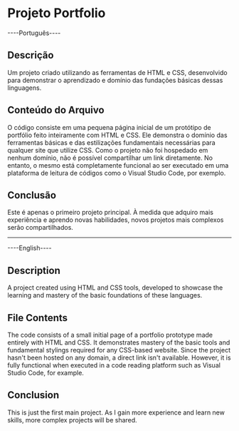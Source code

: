 # Projeto Portfolio

----Português----

## Descrição
Um projeto criado utilizando as ferramentas de HTML e CSS, desenvolvido para demonstrar o aprendizado e domínio das fundações básicas dessas linguagens.

## Conteúdo do Arquivo
O código consiste em uma pequena página inicial de um protótipo de portfólio feito inteiramente com HTML e CSS. Ele demonstra o domínio das ferramentas básicas e das estilizações fundamentais necessárias para qualquer site que utilize CSS. Como o projeto não foi hospedado em nenhum domínio, não é possível compartilhar um link diretamente. No entanto, o mesmo está completamente funcional ao ser executado em uma plataforma de leitura de códigos como o Visual Studio Code, por exemplo.

## Conclusão
Este é apenas o primeiro projeto principal. À medida que adquiro mais experiência e aprendo novas habilidades, novos projetos mais complexos serão compartilhados.

----

----English----

## Description
A project created using HTML and CSS tools, developed to showcase the learning and mastery of the basic foundations of these languages.

## File Contents
The code consists of a small initial page of a portfolio prototype made entirely with HTML and CSS. It demonstrates mastery of the basic tools and fundamental stylings required for any CSS-based website. Since the project hasn't been hosted on any domain, a direct link isn't available. However, it is fully functional when executed in a code reading platform such as Visual Studio Code, for example.

## Conclusion
This is just the first main project. As I gain more experience and learn new skills, more complex projects will be shared.
